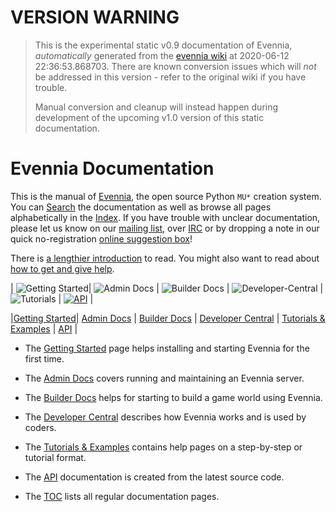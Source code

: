 


# VERSION WARNING

> This is the experimental static v0.9 documentation of Evennia, _automatically_ generated from the 
> [evennia wiki](https://github.com/evennia/evennia/wiki/) at 2020-06-12 22:36:53.868703.
> There are known conversion issues which  will _not_ be addressed in this version - refer to 
> the original wiki if you have trouble.
>
> Manual conversion and cleanup will instead happen during development of the upcoming v1.0
> version of this static documentation. 


# Evennia Documentation

This is the manual of [Evennia](http://www.evennia.com), the open source Python `MU*` creation system.
You can [Search][search] the documentation as well as browse all pages alphabetically in the
[Index](Wiki-Index). If you have trouble with unclear documentation, please let us know on our
[mailing list][group], over [IRC][chat] or by dropping a note in our quick no-registration [online
suggestion box][form]!

There is [a lengthier introduction](Evennia-Introduction) to read. You might also want to read about
[how to get and give help](How-To-Get-And-Give-Help).

| ![Getting Started][icon_new]| ![Admin Docs][icon_admin] | ![Builder Docs][icon_builder] | ![Developer-Central][icon_devel] | ![Tutorials][icon_tutorial] | [![API][icon_API]](api:evennia) |

|[Getting Started](Getting-Started)| [Admin Docs](Administrative-Docs) | [Builder Docs](Builder-Docs) | [Developer Central](Developer-Central) | [Tutorials & Examples](Tutorials) | [API](api:evennia) |

- The [Getting Started](Getting-Started) page helps installing and starting Evennia for the first time.
- The [Admin Docs](Administrative-Docs) covers running and maintaining an Evennia server.
- The [Builder Docs](Builder-Docs) helps for starting to build a game world using Evennia.
- The [Developer Central](Developer-Central) describes how Evennia works and is used by coders.
- The [Tutorials & Examples](Tutorials) contains help pages on a step-by-step or tutorial format.
- The [API](api:evennia) documentation is created from the latest source code.

 - The [TOC](toc) lists all regular documentation pages.


[search]: https://www.google.com/cse/publicurl?cx=010440404980795145992:6ztkvqc46je
[group]: https://groups.google.com/forum/#%21forum/evennia
[chat]: http://tinyurl.com/p22oofg
[form]: http://tinyurl.com/c4tue23
[icon_new]: https://raw.githubusercontent.com/wiki/evennia/evennia/images/bright4.png
[icon_admin]: https://raw.githubusercontent.com/wiki/evennia/evennia/images/speedometer26.png
[icon_builder]: https://raw.githubusercontent.com/wiki/evennia/evennia/images/toolbox3.png
[icon_devel]: https://raw.githubusercontent.com/wiki/evennia/evennia/images/technical.png
[icon_tutorial]: https://raw.githubusercontent.com/wiki/evennia/evennia/images/living1.png
[icon_API]: https://raw.githubusercontent.com/wiki/evennia/evennia/images/python3.png
